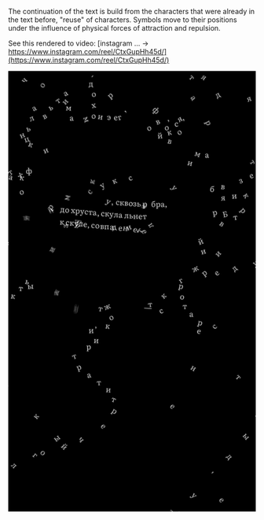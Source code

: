 The continuation of the text is build from the characters that were already in the text before, "reuse" of characters. Symbols move to their positions under the influence of physical forces of attraction and repulsion.

See this rendered to video:  [instagram ... -> https://www.instagram.com/reel/CtxGupHh45d/](https://www.instagram.com/reel/CtxGupHh45d/)

 

![img1](poem_3887.png)


 

